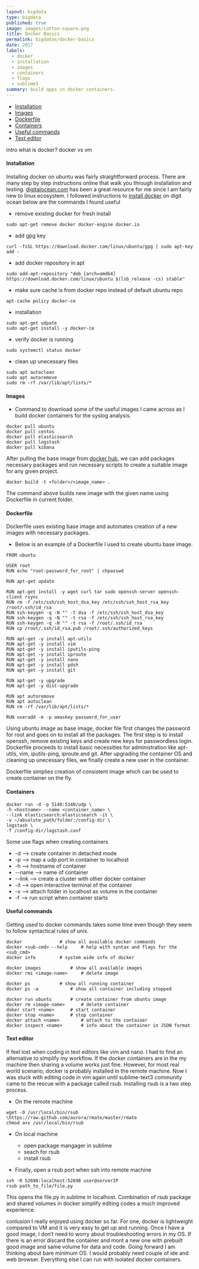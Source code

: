 ```yaml
---
layout: bigdata
type: bigdata
published: true
image: images/cotton-square.png
title: Docker Basics
permalink: bigdatas/docker-basics
date: 2017
labels:
  - docker
  - installation
  - images
  - containers
  - flags
  - sublime3
summary: build apps in docker containers.
---
```


   * [Installation](#installation)
   * [Images](#images)
   * [Dockerfile](#dockerfile)
   * [Containers](#containers)
   * [Useful commands](#useful-commands)
   * [Text editor](#text-editor)


intro what is docker? docker vs vm



#### Installation
Installing docker on ubuntu was fairly straightforward process. There are many step by step instructions online that walk you through installation and testing. [digitalocean.com](https://www.digitalocean.com/community/search?q=docker) has been a great resource for me since I am fairly new to linux ecosystem. I followed instructions to [install docker](https://www.digitalocean.com/community/tutorials/how-to-install-and-use-docker-on-ubuntu-16-04) on digit ocean below are the commands I found useful


 * remove existing docker for fresh install
```
sudo apt-get remove docker docker-engine docker.io
```
 * add gpg key
```
curl -fsSL https://download.docker.com/linux/ubuntu/gpg | sudo apt-key add -
```

 * add docker repository in apt
```
sudo add-apt-repository "deb [arch=amd64] https://download.docker.com/linux/ubuntu $(lsb_release -cs) stable"
```

 * make sure cache is from docker repo instead of default ubuntu repo
```
apt-cache policy docker-ce
```

 * installation
```
sudo apt-get udpate
sudo apt-get install -y docker-ce
```

 * verify docker is running
```
sudo systemctl status docker
```

 * clean up unecessary files
```
sudo apt autoclean
sudo apt autoremove
sudo rm -rf /var/lib/apt/lists/*
```

#### Images
 * Command to download some of the useful images I came across as I build docker containers for the syslog analysis.
```
docker pull ubuntu
docker pull centos
docker pull elasticsearch
docker pull logstash
docker pull kibana
```

After pulling the base image from [docker hub](https://hub.docker.com/), we can add packages necessary packages and run necessary scripts to create a suitable image for any given project.
```
docker build -t <folder>/<image_name> .
```

The command above builds new image with the given name using Dockerfile in current folder.

#### Dockerfile
Dockerfile uses existing base image and automates creation of a new images with necessary packages. 

 * Below is an example of a Dockerfile I used to create ubuntu base image.
```
FROM ubuntu

USER root
RUN echo "root:password_for_root" | chpasswd

RUN apt-get update

RUN apt-get install -y wget curl tar sudo openssh-server openssh-client rsync
RUN rm -f /etc/ssh/ssh_host_dsa_key /etc/ssh/ssh_host_rsa_key /root/.ssh/id_rsa
RUN ssh-keygen -q -N "" -t dsa -f /etc/ssh/ssh_host_dsa_key
RUN ssh-keygen -q -N "" -t rsa -f /etc/ssh/ssh_host_rsa_key
RUN ssh-keygen -q -N "" -t rsa -f /root/.ssh/id_rsa
RUN cp /root/.ssh/id_rsa.pub /root/.ssh/authorized_keys

RUN apt-get -y install apt-utils
RUN apt-get -y install vim
RUN apt-get -y install iputils-ping
RUN apt-get -y install iproute
RUN apt-get -y install nano
RUN apt-get -y install pdsh
RUN apt-get -y install git

RUN apt-get -y upgrade
RUN apt-get -y dist-upgrade

RUN apt autoremove
RUN apt autoclean
RUN rm -rf /var/lib/apt/lists/*

RUN useradd -m -p amaskey password_for_user
```
Using ubuntu image as base image, docker file first changes the password for root and goes on to install all the packages. The first step is to install openssh, remove existing keys and create new keys for passwordless login. Dockerfile proceeds to install basic necessities for administration like apt-utils, vim, iputils-ping, iproute and git. After upgrading the container OS and cleaning up unecessary files, we finally create a new user in the container. 

Dockerfile simplies creation of consistent image which can be used to create container on the fly.

#### Containers
```
docker run -d -p 5140:5140/udp \
-h <hostname> --name <container_name> \
--link elasticsearch:elasticsearch -it \
-v ~/absolute_path/folder:/config-dir \
logstash \
-f /config-dir/logstash.conf
```

Some use flags when creating containers
 * -d 	--> create container in detached mode
 * -p 	--> map a udp port in container to localhost
 * -h 	--> hostname of container
 * --name 	--> name of container
 * --link	--> create a cluster with other docker container
 * -it	--> open interactive terminal of the container
 * -v 	--> attach folder in localhost as volume in the container
 * -f 	--> run script when container starts

#### Useful commands
Getting used to docker commands takes some time even though they seem to follow syntactical rules of unix. 

```
docker				# show all available docker commands
docker <sub-cmd> --help		# help with syntax and flags for the <sub_cmd>
docker info			# system wide info of docker

docker images			# show all available images
docker rmi <image-name>		# delete image

docker ps			# show all running container
docker ps -a			# show all container including stopped

docker run ubuntu		# create container from ubuntu image
docker rm <image-name>		# delete container
doker start <name>		# start container
docker stop <name>		# stop container
docker attach <name>		# attach to the container
docker inspect <name>		# info about the container in JSON format
```

#### Text editor

If feel lost when coding in text editors like vim and nano. I had to find an alternative to simplify my workflow. If the docker containers are in the my machine then sharing a volume works just fine. However, for most real world scenario, docker is probably installed in the remote machine. Now I was stuck with editing code in vim again until sublime-text3 community came to the rescue with a package called rsub. Installing rsub is a two step process. 

 * On the remote machine
```
wget -O /usr/local/bin/rsub \https://raw.github.com/aurora/rmate/master/rmate
chmod a+x /usr/local/bin/rsub
```

 * On local machine
   * open package mangager in sublime
   * seach for rsub
   * install rsub

 * Finally, open a rsub port when ssh into remote machine
```
ssh -R 52698:localhost:52698 user@serverIP
rsub path_to_file/file.py
```

This opens the file.py in sublime in localhost. Combination of rsub package and shared volumes in docker simplify editing codes a much improved experience.


conlusion
I really enjoyed using docker so far. For one, docker is lightweight compared to VM and it is very easy to get up and running. Once I have a good image, I don’t need to worry about troubleshooting errors in my OS. If there is an error discard the container and mont a new one with prebuilt good image and same volume for data and code. Going forward I am thinking about bare minimum OS. I would probably need couple of  ide and web browser. Everything else I can run with isolated docker containers.

